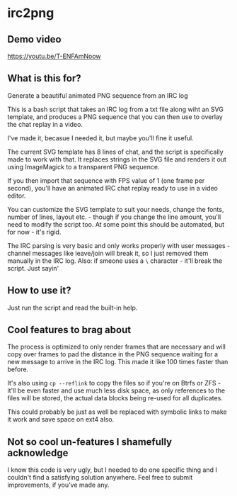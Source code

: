 # irc2png

## Demo video

https://youtu.be/T-ENFAmNoow

## What is this for?

Generate a beautiful animated PNG sequence from an IRC log

This is a bash script that takes an IRC log from a txt file along wiht an SVG template, and produces a PNG sequence that you can then use to overlay the chat replay in a video.

I've made it, becasue I needed it, but maybe you'll fine it useful.

The current SVG template has 8 lines of chat, and the script is specifically made to work with that.
It replaces strings in the SVG file and renders it out using ImageMagick to a transparent PNG sequence.

If you then import that sequence with FPS value of 1 (one frame per second), you'll have an animated IRC chat replay ready to use in a video editor.

You can customize the SVG template to suit your needs, change the fonts, number of lines, layout etc. - though if you change the line amount, you'll need to modify the script too. At some point this should be automated, but for now - it's rigid.

The IRC parsing is very basic and only works properly with user messages - channel messages like leave/join will break it, so I just removed them manually in the IRC log. Also: if smeone uses a `\` character - it'll break the script. Just sayin'

## How to use it?

Just run the script and read the built-in help. 

## Cool features to brag about

The process is optimized to only render frames that are necessary and will copy over frames to pad the distance in the PNG sequence waiting for a new message to arrive in the IRC log. This made it like 100 times faster than before.

It's also using `cp --reflink` to copy the files so if you're on Btrfs or ZFS - it'll be even faster and use much less disk space, as only references to the files will be stored, the actual data blocks being re-used for all duplicates.

This could probably be just as well be replaced with symbolic links to make it work and save space on ext4 also.

## Not so cool un-features I shamefully acknowledge

I know this code is very ugly, but I needed to do one specific thing and I couldn't find a satisfying solution anywhere. Feel free to submit improvements, if you've made any.
